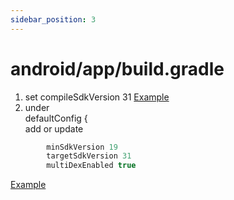 ```yaml
---
sidebar_position: 3
---
```


# android/app/build.gradle
1. set  compileSdkVersion 31 [Example](https://github.com/hatemragab/v_chat_sdk/blob/a1010c4324361db726a0922710ec11012485fbc1/example/android/app/build.gradle#L33)
2. under <br />
      defaultConfig { <br />
      add or update
```groovy
        minSdkVersion 19
        targetSdkVersion 31
        multiDexEnabled true 
```
[Example](https://github.com/hatemragab/v_chat_sdk/blob/a1010c4324361db726a0922710ec11012485fbc1/example/android/app/build.gradle#L48)